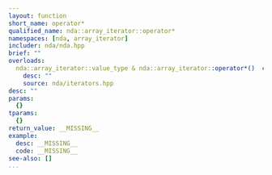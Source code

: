 ```yaml
---
layout: function
short_name: operator*
qualified_name: nda::array_iterator::operator*
namespaces: [nda, array_iterator]
includer: nda/nda.hpp
brief: ""
overloads:
  nda::array_iterator::value_type & nda::array_iterator::operator*()  const:
    desc: ""
    source: nda/iterators.hpp
desc: ""
params:
  {}
tparams:
  {}
return_value: __MISSING__
example:
  desc: __MISSING__
  code: __MISSING__
see-also: []
...
```



